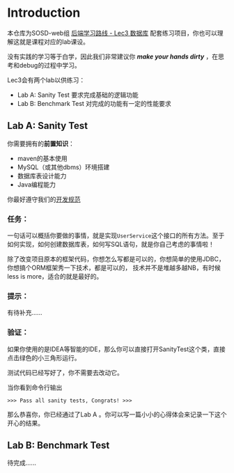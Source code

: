 # Introduction

本仓库为SOSD-web组 [后端学习路线 - Lec3 数据库](https://xcnwn0k1tzrr.feishu.cn/wiki/YC2hw2zYSicJKtko8sKcEpPwn7g)
配套练习项目，你也可以理解这就是课程对应的lab课设。

没有实践的学习等于白学，因此我们非常建议你 ***make your hands dirty*** ，在思考和debug的过程中学习。

Lec3会有两个lab以供练习：
- Lab A: Sanity Test 要求完成基础的逻辑功能
- Lab B: Benchmark Test 对完成的功能有一定的性能要求


## Lab A: Sanity Test

你需要拥有的**前置知识**：
- maven的基本使用
- MySQL（或其他dbms）环境搭建
- 数据库表设计能力
- Java编程能力

你最好遵守我们的[开发规范](https://xcnwn0k1tzrr.feishu.cn/wiki/WnQCwlFZniDhoWkYnLCcbwbRnAb)

### 任务：

一句话可以概括你要做的事情，就是实现`UserService`这个接口的所有方法。至于如何实现，如何创建数据库表，如何写SQL语句，就是你自己考虑的事情啦！

除了改变项目原本的框架代码，你想怎么写都是可以的，你想简单的使用JDBC，你想搞个ORM框架秀一下技术，都是可以的，
技术并不是堆越多越NB，有时候less is more，适合的就是最好的。

### 提示：

有待补充......

### 验证：

如果你使用的是IDEA等智能的IDE，那么你可以直接打开SanityTest这个类，直接点击绿色的小三角形运行。

测试代码已经写好了，你不需要去改动它。

当你看到命令行输出

```
>>> Pass all sanity tests, Congrats! >>>
```

那么恭喜你，你已经通过了Lab A 。你可以写一篇小小的心得体会来记录一下这个开心的结果。


## Lab B: Benchmark Test

待完成......